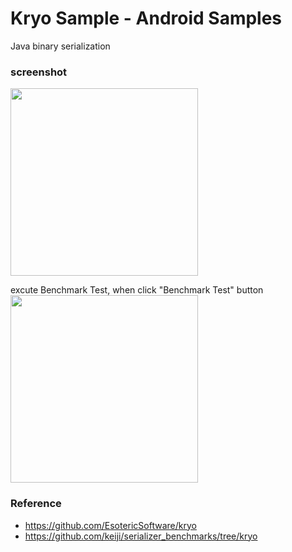 Kryo Sample - Android Samples
===============

Java binary serialization <br/>

### screenshot <br/>
<image src="https://raw.githubusercontent.com/ohwada/Android_Samples/master/KryoSample/screenshot/scrrensot_kryo_main.png" width="300" /><br/>

excute Benchmark Test, when  click "Benchmark Test" button<br/>
<image src="https://raw.githubusercontent.com/ohwada/Android_Samples/master/KryoSample/screenshot/scrrensot_kryo_test.png" width="300" /><br/>


### Reference <br/>
* https://github.com/EsotericSoftware/kryo <br/>
* https://github.com/keiji/serializer_benchmarks/tree/kryo <br/>
